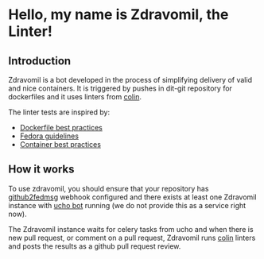 # Hello, my name is Zdravomil, the Linter!

## Introduction
Zdravomil is a bot developed in the process of simplifying delivery
of valid and nice containers.
It is triggered by pushes in dit-git repository for dockerfiles
and it uses linters from [colin](https://github.com/user-cont/colin/).

The linter tests are inspired by:
 - [Dockerfile best practices](https://docs.docker.com/develop/develop-images/dockerfile_best-practices/)
 - [Fedora guidelines](https://fedoraproject.org/wiki/Container:Guidelines)
 - [Container best practices](https://github.com/projectatomic/container-best-practices/)

## How it works

To use zdravomil, you should ensure that your repository has
[github2fedmsg](https://github.com/fedora-infra/github2fedmsg) webhook configured
and there exists at least one Zdravomil instance with
[ucho bot](https://github.com/user-cont/ucho) running (we do not provide this as a service right now).

The Zdravomil instance waits for celery tasks from ucho and when there is new pull request, or comment on a pull request,
Zdravomil runs [colin](https://github.com/user-cont/colin/) linters and posts the results as a github pull request review.
